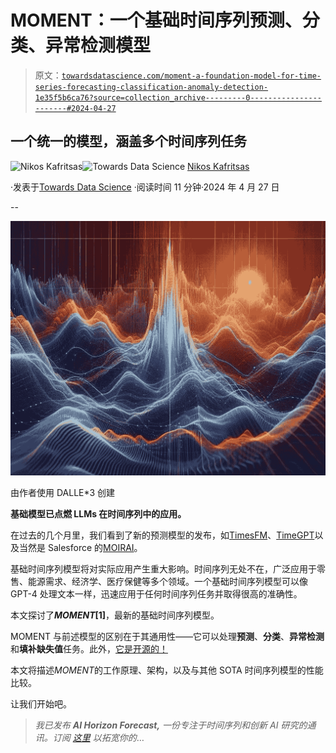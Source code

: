 # MOMENT：一个基础时间序列预测、分类、异常检测模型

> 原文：[`towardsdatascience.com/moment-a-foundation-model-for-time-series-forecasting-classification-anomaly-detection-1e35f5b6ca76?source=collection_archive---------0-----------------------#2024-04-27`](https://towardsdatascience.com/moment-a-foundation-model-for-time-series-forecasting-classification-anomaly-detection-1e35f5b6ca76?source=collection_archive---------0-----------------------#2024-04-27)

## 一个统一的模型，涵盖多个时间序列任务

[](https://medium.com/@nikoskafritsas?source=post_page---byline--1e35f5b6ca76--------------------------------)![Nikos Kafritsas](https://medium.com/@nikoskafritsas?source=post_page---byline--1e35f5b6ca76--------------------------------)[](https://towardsdatascience.com/?source=post_page---byline--1e35f5b6ca76--------------------------------)![Towards Data Science](https://towardsdatascience.com/?source=post_page---byline--1e35f5b6ca76--------------------------------) [Nikos Kafritsas](https://medium.com/@nikoskafritsas?source=post_page---byline--1e35f5b6ca76--------------------------------)

·发表于[Towards Data Science](https://towardsdatascience.com/?source=post_page---byline--1e35f5b6ca76--------------------------------) ·阅读时间 11 分钟·2024 年 4 月 27 日

--

![](img/2584fc869dfabca0e3114e6356dbad0f.png)

由作者使用 DALLE*3 创建

**基础模型已点燃 LLMs 在时间序列中的应用。**

在过去的几个月里，我们看到了新的预测模型的发布，如[TimesFM](https://medium.com/towards-data-science/timesfm-googles-foundation-model-for-time-series-forecasting-593a332dd08d)、[TimeGPT](https://aihorizonforecast.substack.com/p/timegpt-the-first-foundation-model)以及当然是 Salesforce 的[MOIRAI](https://medium.com/towards-data-science/moirai-salesforces-foundation-model-for-time-series-forecasting-4eff6c34093d)。

基础时间序列模型将对实际应用产生重大影响。时间序列无处不在，广泛应用于零售、能源需求、经济学、医疗保健等多个领域。一个基础时间序列模型可以像 GPT-4 处理文本一样，迅速应用于任何时间序列任务并取得很高的准确性。

本文探讨了***MOMENT*[1]**，最新的基础时间序列模型。

MOMENT 与前述模型的区别在于其通用性——它可以处理**预测**、**分类**、**异常检测**和**填补缺失值**任务。此外，[它是开源的！](https://anonymous.4open.science/r/BETT-773F/README.md)

本文将描述*MOMENT*的工作原理、架构，以及与其他 SOTA 时间序列模型的性能比较。

让我们开始吧。

> *我已发布* ***AI Horizon Forecast,*** *一份专注于时间序列和创新 AI 研究的通讯。订阅* [*这里*](https://aihorizonforecast.substack.com/) *以拓宽你的*…
